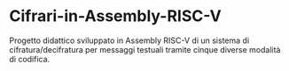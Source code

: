 # Cifrari-in-Assembly-RISC-V
Progetto didattico sviluppato in Assembly RISC-V di un sistema di cifratura/decifratura per messaggi testuali tramite cinque diverse modalità di codifica.
